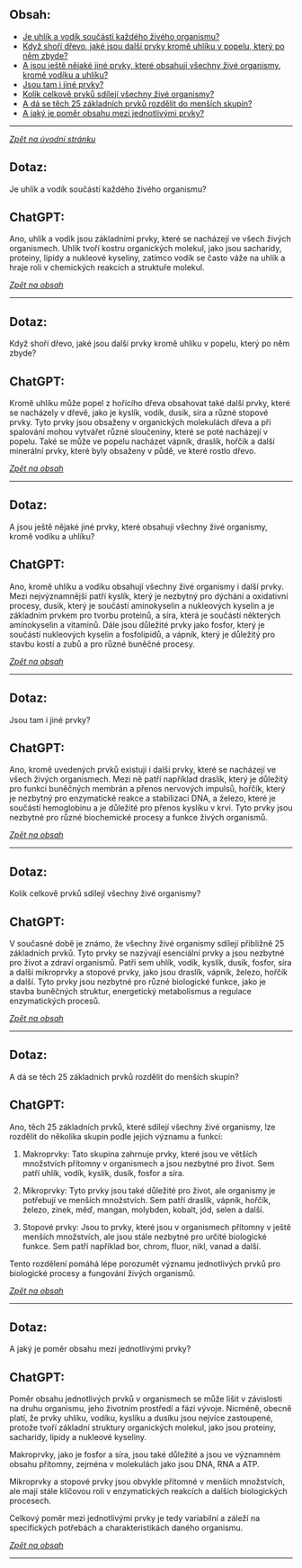 ## Obsah:

- [Je uhlík a vodík součástí každého živého organismu?](#dotaz)
- [Když shoří dřevo, jaké jsou další prvky kromě uhlíku v popelu, který po něm zbyde?](#dotaz-1)
- [A jsou ještě nějaké jiné prvky, které obsahují všechny živé organismy, kromě vodíku a uhlíku?](#dotaz-2)
- [Jsou tam i jiné prvky?](#dotaz-3)
- [Kolik celkově prvků sdílejí všechny živé organismy?](#dotaz-4)
- [A dá se těch 25 základních prvků rozdělit do menších skupin?](#dotaz-5)
- [A jaký je poměr obsahu mezi jednotlivými prvky?](#dotaz-6)


---

[*Zpět na úvodní stránku*](../README.md)

## Dotaz:

Je uhlík a vodík součástí každého živého organismu?

## ChatGPT:

Ano, uhlík a vodík jsou základními prvky, které se nacházejí ve všech živých organismech. Uhlík tvoří kostru organických molekul, jako jsou sacharidy, proteiny, lipidy a nukleové kyseliny, zatímco vodík se často váže na uhlík a hraje roli v chemických reakcích a struktuře molekul.


[*Zpět na obsah*](#obsah)

---

## Dotaz:

Když shoří dřevo, jaké jsou další prvky kromě uhlíku v popelu, který po něm zbyde?

## ChatGPT:

Kromě uhlíku může popel z hořícího dřeva obsahovat také další prvky, které se nacházely v dřevě, jako je kyslík, vodík, dusík, síra a různé stopové prvky. Tyto prvky jsou obsaženy v organických molekulách dřeva a při spalování mohou vytvářet různé sloučeniny, které se poté nacházejí v popelu. Také se může ve popelu nacházet vápník, draslík, hořčík a další minerální prvky, které byly obsaženy v půdě, ve které rostlo dřevo.


[*Zpět na obsah*](#obsah)

---

## Dotaz:

A jsou ještě nějaké jiné prvky, které obsahují všechny živé organismy, kromě vodíku a uhlíku?

## ChatGPT:

Ano, kromě uhlíku a vodíku obsahují všechny živé organismy i další prvky. Mezi nejvýznamnější patří kyslík, který je nezbytný pro dýchání a oxidativní procesy, dusík, který je součástí aminokyselin a nukleových kyselin a je základním prvkem pro tvorbu proteinů, a síra, která je součástí některých aminokyselin a vitaminů. Dále jsou důležité prvky jako fosfor, který je součástí nukleových kyselin a fosfolipidů, a vápník, který je důležitý pro stavbu kostí a zubů a pro různé buněčné procesy.


[*Zpět na obsah*](#obsah)

---

## Dotaz:

Jsou tam i jiné prvky?

## ChatGPT:

Ano, kromě uvedených prvků existují i další prvky, které se nacházejí ve všech živých organismech. Mezi ně patří například draslík, který je důležitý pro funkci buněčných membrán a přenos nervových impulsů, hořčík, který je nezbytný pro enzymatické reakce a stabilizaci DNA, a železo, které je součástí hemoglobinu a je důležité pro přenos kyslíku v krvi. Tyto prvky jsou nezbytné pro různé biochemické procesy a funkce živých organismů.


[*Zpět na obsah*](#obsah)

---

## Dotaz:

Kolik celkově prvků sdílejí všechny živé organismy?

## ChatGPT:

V současné době je známo, že všechny živé organismy sdílejí přibližně 25 základních prvků. Tyto prvky se nazývají esenciální prvky a jsou nezbytné pro život a zdraví organismů. Patří sem uhlík, vodík, kyslík, dusík, fosfor, síra a další mikroprvky a stopové prvky, jako jsou draslík, vápník, železo, hořčík a další. Tyto prvky jsou nezbytné pro různé biologické funkce, jako je stavba buněčných struktur, energetický metabolismus a regulace enzymatických procesů.


[*Zpět na obsah*](#obsah)

---

## Dotaz:

A dá se těch 25 základních prvků rozdělit do menších skupin?

## ChatGPT:

Ano, těch 25 základních prvků, které sdílejí všechny živé organismy, lze rozdělit do několika skupin podle jejich významu a funkcí:

1. Makroprvky: Tato skupina zahrnuje prvky, které jsou ve větších množstvích přítomny v organismech a jsou nezbytné pro život. Sem patří uhlík, vodík, kyslík, dusík, fosfor a síra.

2. Mikroprvky: Tyto prvky jsou také důležité pro život, ale organismy je potřebují ve menších množstvích. Sem patří draslík, vápník, hořčík, železo, zinek, měď, mangan, molybden, kobalt, jód, selen a další.

3. Stopové prvky: Jsou to prvky, které jsou v organismech přítomny v ještě menších množstvích, ale jsou stále nezbytné pro určité biologické funkce. Sem patří například bor, chrom, fluor, nikl, vanad a další.

Tento rozdělení pomáhá lépe porozumět významu jednotlivých prvků pro biologické procesy a fungování živých organismů.


[*Zpět na obsah*](#obsah)

---

## Dotaz:

A jaký je poměr obsahu mezi jednotlivými prvky?

## ChatGPT:

Poměr obsahu jednotlivých prvků v organismech se může lišit v závislosti na druhu organismu, jeho životním prostředí a fázi vývoje. Nicméně, obecně platí, že prvky uhlíku, vodíku, kyslíku a dusíku jsou nejvíce zastoupené, protože tvoří základní struktury organických molekul, jako jsou proteiny, sacharidy, lipidy a nukleové kyseliny.

Makroprvky, jako je fosfor a síra, jsou také důležité a jsou ve významném obsahu přítomny, zejména v molekulách jako jsou DNA, RNA a ATP.

Mikroprvky a stopové prvky jsou obvykle přítomné v menších množstvích, ale mají stále klíčovou roli v enzymatických reakcích a dalších biologických procesech.

Celkový poměr mezi jednotlivými prvky je tedy variabilní a záleží na specifických potřebách a charakteristikách daného organismu.

[*Zpět na obsah*](#obsah)

---